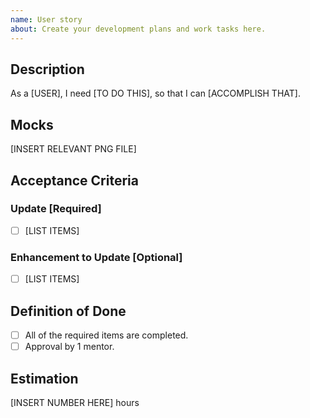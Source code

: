 ```yaml
---
name: User story
about: Create your development plans and work tasks here.
---
```


## Description

As a [USER],
I need [TO DO THIS],
so that I can [ACCOMPLISH THAT].

## Mocks

[INSERT RELEVANT PNG FILE]

## Acceptance Criteria

### Update [Required]

- [ ] [LIST ITEMS]

### Enhancement to Update [Optional]

- [ ] [LIST ITEMS]

## Definition of Done

- [ ] All of the required items are completed.
- [ ] Approval by 1 mentor.

## Estimation

[INSERT NUMBER HERE] hours
